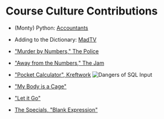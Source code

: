 # Course Culture Contributions

* (Monty) Python: [Accountants](https://youtu.be/azkFz1ZbXyU)
* Adding to the Dictionary: [MadTV](https://www.youtube.com/watch?v=SUDdl0B5s1Y)

* ["Murder by Numbers," The Police](https://www.youtube.com/watch?v=ug-qQ6fXevo)
* ["Away from the Numbers," The Jam](https://www.youtube.com/watch?v=Gm4l3dPFFBk)
* ["Pocket Calculator", Kreftwork](https://www.youtube.com/watch?v=WvIRsDHFiis)
![Dangers of SQL Input](http://imgs.xkcd.com/comics/exploits_of_a_mom.png)

* ["My Body is a Cage"](https://www.youtube.com/watch?v=dTZQ2IB_x7c)
* ["Let it Go"](https://www.youtube.com/watch?v=2bVAoVlFYf0&feature=youtu.be)
* [The Specials, "Blank Expression"](https://www.youtube.com/watch?v=vsD59uKVTxc)
